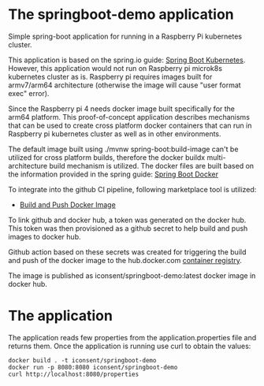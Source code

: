 # The springboot-demo application

Simple spring-boot application for running in a Raspberry Pi kubernetes cluster. 

This application is based on the spring.io guide: 
[Spring Boot Kubernetes](https://spring.io/guides/gs/spring-boot-kubernetes/).
However, this application would not run on Raspberry pi microk8s kubernetes cluster as is. 
Raspberry pi requires images built for armv7/arm64 architecture (otherwise the image will 
cause "user format exec" error). 

Since the Raspberry pi 4 needs docker image built specifically for the arm64 platform. This 
proof-of-concept application describes mechanisms that can be used to create cross platform 
docker containers that can run in Raspberry pi kubernetes cluster as well as in other environments.

The default image built using ./mvnw spring-boot:build-image can't be utilized for cross platform 
builds, therefore the docker buildx multi-architecture build mechanism is utilized. 
The docker files are built based on the information provided in the spring guide: 
[Spring Boot Docker](https://spring.io/guides/gs/spring-boot-docker/) 

To integrate into the github CI pipeline, following marketplace tool is utilized:
- [Build and Push Docker Image](https://github.com/marketplace/actions/build-and-push-docker-images)

To link github and docker hub, a token was generated on the docker hub. This token was then provisioned 
as a github secret to help build and push images to docker hub. 

Github action based on these secrets was created for triggering the build and push of the docker 
image to the hub.docker.com [container registry](https://hub.docker.com/r/iconsent/springboot-demo).

The image is published as iconsent/springboot-demo:latest docker image in docker hub.

# The application

The application reads few properties from the application.properties file and
returns them. Once the application is running use curl to obtain the values:

    docker build . -t iconsent/springboot-demo
    docker run -p 8080:8080 iconsent/springboot-demo
    curl http://localhost:8080/properties


